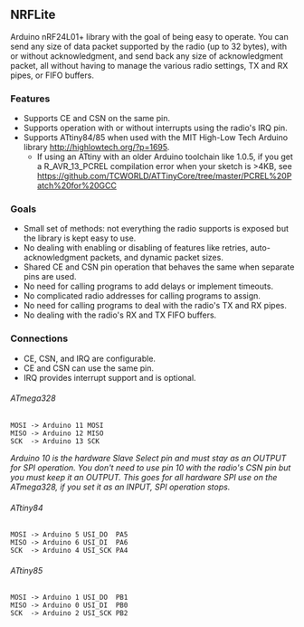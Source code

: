 ## NRFLite
Arduino nRF24L01+ library with the goal of being easy to operate.  You can send any size of data packet supported by the radio
(up to 32 bytes), with or without acknowledgment, and send back any size of acknowledgment packet, all without having to manage
the various radio settings, TX and RX pipes, or FIFO buffers.

### Features
* Supports CE and CSN on the same pin.
* Supports operation with or without interrupts using the radio's IRQ pin.
* Supports ATtiny84/85 when used with the MIT High-Low Tech Arduino library http://highlowtech.org/?p=1695.
  * If using an ATtiny with an older Arduino toolchain like 1.0.5, if you get a R_AVR_13_PCREL compilation error when your sketch is >4KB, see https://github.com/TCWORLD/ATTinyCore/tree/master/PCREL%20Patch%20for%20GCC
    
### Goals
* Small set of methods:  not everything the radio supports is exposed but the library is kept easy to use.
* No dealing with enabling or disabling of features like retries, auto-acknowledgment packets, and dynamic packet sizes.
* Shared CE and CSN pin operation that behaves the same when separate pins are used.
* No need for calling programs to add delays or implement timeouts.
* No complicated radio addresses for calling programs to assign.
* No need for calling programs to deal with the radio's TX and RX pipes.
* No dealing with the radio's RX and TX FIFO buffers.

### Connections
* CE, CSN, and IRQ are configurable.
* CE and CSN can use the same pin.
* IRQ provides interrupt support and is optional.

###### ATmega328
```
MOSI -> Arduino 11 MOSI
MISO -> Arduino 12 MISO
SCK  -> Arduino 13 SCK
```
*Arduino 10 is the hardware Slave Select pin and must stay as an OUTPUT for SPI operation.  You don't need to use pin 10
with the radio's CSN pin but you must keep it an OUTPUT.  This goes for all hardware SPI use on the ATmega328, if you set it
as an INPUT, SPI operation stops.*

###### ATtiny84
```
MOSI -> Arduino 5 USI_DO  PA5
MISO -> Arduino 6 USI_DI  PA6
SCK  -> Arduino 4 USI_SCK PA4
```

###### ATtiny85
```
MOSI -> Arduino 1 USI_DO  PB1
MISO -> Arduino 0 USI_DI  PB0
SCK  -> Arduino 2 USI_SCK PB2
```
